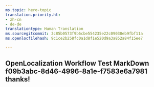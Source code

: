 ```yaml
---
ms.topic: hero-topic
translation.priority.ht:
- zh-cn
- de-de
translationtype: Human Translation
ms.sourcegitcommit: 3c85b0573f9b6cbe554235e22c09030eb9fbf11a
ms.openlocfilehash: 9c1ce2b258fc0a1d8f1e520d9a3a852a84f15ee7

---
```

## OpenLocalization Workflow Test MarkDown f09b3abc-8d46-4996-8a1e-f7583e6a7981 thanks!



<!--HONumber=Aug16_HO1-->


